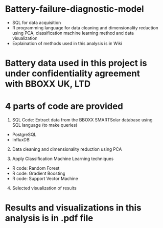 # Battery-failure-diagnostic-model
- SQL for data acquisition
- R programming language for data cleaning and dimensionality reduction using PCA, classification machine learning method and data visualization
- Explaination of methods used in this analysis is in Wiki

# Battery data used in this project is under confidentiality agreement with BBOXX UK, LTD
# 4 parts of code are provided

1. SQL Code: Extract data from the BBOXX SMARTSolar database using SQL language (to make queries)
- PostgreSQL
- InfluxDB

2. Data cleaning and dimensionality reduction using PCA

3. Apply Classification Machine Learning techniques
 - R code: Random Forest
 - R code: Gradient Boosting
 - R code: Support Vector Machine

4. Selected visualization of results

# Results and visualizations in this analysis is in .pdf file
